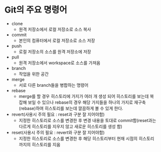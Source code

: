 # Git의 주요 명령어
- clone
  - 원격 저장소에서 로컬 저장소로 소스 복사
- commit
  - 본인의 컴퓨터에서 로컬 저장소로 소스 저장
- push
  - 로컬 저장소의 소스를 원격 저장소에 저장
- pull
  - 원격 저장소에서 workspace로 소스를 가져옴
- branch
  - 작업을 위한 공간
- merge
  - 서로 다른 branch들을 병합하는 명령어
- rebase
  - merge를 할 경우 히스토리에 가지가 여러 개 생성 되어 히스토리를 보는데 복잡해 보일 수 있으나 rebase의 경우 해당 가지들을 하나의 가지로 재구축(rebase)하여 히스토리를 보는데 깔끔하게 볼 수 있게 한다.
- revert(사용시 주의 필요 : reset과 구분 잘 지어야함)
  - 지정한 히스토리로 소스를 변경한 후 변경 내용을 토대로 commit함(reset과는 다르게 히스토리를 지우지 않고 새로운 히스토리를 생성 함)
- reset(사용시 주의 필요 : revert와 구분 잘 지어야함)
  - 지정한 히스토리로 소스를 변경한 후 해당 히스토리부터 현재 시점의 히스토리까지의 히스토리를 지움
